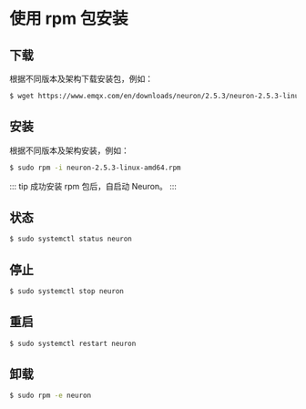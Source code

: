 # 使用 rpm 包安装

## 下载

根据不同版本及架构下载安装包，例如：

```bash
$ wget https://www.emqx.com/en/downloads/neuron/2.5.3/neuron-2.5.3-linux-amd64.rpm
```

## 安装

根据不同版本及架构安装，例如：

```bash
$ sudo rpm -i neuron-2.5.3-linux-amd64.rpm
```

::: tip
成功安装 rpm 包后，自启动 Neuron。
:::

## 状态

```bash
$ sudo systemctl status neuron
```

## 停止

```bash
$ sudo systemctl stop neuron
```

## 重启

```bash
$ sudo systemctl restart neuron
```

## 卸载

```bash
$ sudo rpm -e neuron
```